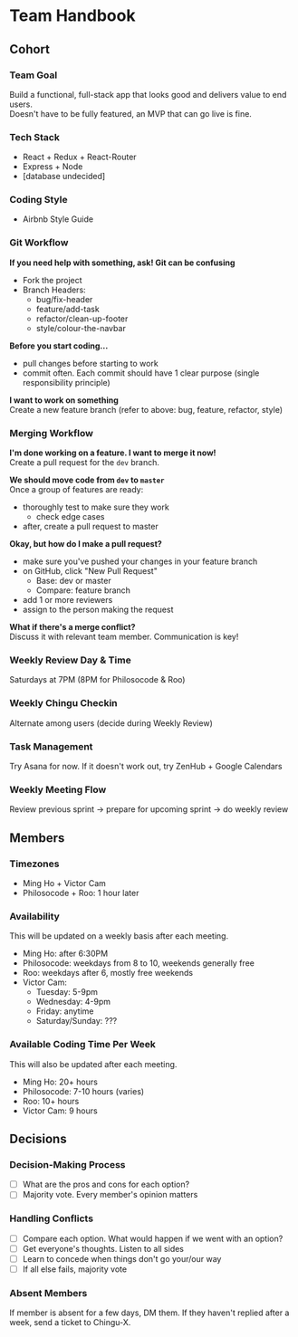 # Team Handbook
## Cohort
### Team Goal
Build a functional, full-stack app that looks good and delivers value to end users.  
Doesn't have to be fully featured, an MVP that can go live is fine.  

### Tech Stack
- React + Redux + React-Router
- Express + Node
- [database undecided]

### Coding Style
- Airbnb Style Guide

### Git Workflow
**If you need help with something, ask! Git can be confusing**  
- Fork the project
- Branch Headers:
  + bug/fix-header
  + feature/add-task
  + refactor/clean-up-footer
  + style/colour-the-navbar

**Before you start coding...**  
- pull changes before starting to work
- commit often. Each commit should have 1 clear purpose (single responsibility principle)

**I want to work on something**  
Create a new feature branch (refer to above: bug, feature, refactor, style)


### Merging Workflow
**I'm done working on a feature. I want to merge it now!**  
Create a pull request for the `dev` branch.

**We should move code from `dev` to `master`**  
Once a group of features are ready:
- thoroughly test to make sure they work
  + check edge cases
- after, create a pull request to master

**Okay, but how do I make a pull request?**  
- make sure you've pushed your changes in your feature branch
- on GitHub, click "New Pull Request"
  + Base: dev or master
  + Compare: feature branch
- add 1 or more reviewers
- assign to the person making the request

**What if there's a merge conflict?**  
Discuss it with relevant team member. Communication is key!

### Weekly Review Day & Time
Saturdays at 7PM (8PM for Philosocode & Roo)

### Weekly Chingu Checkin
Alternate among users (decide during Weekly Review)

### Task Management
Try Asana for now. If it doesn't work out, try ZenHub + Google Calendars

### Weekly Meeting Flow
Review previous sprint -> prepare for upcoming sprint -> do weekly review


## Members
### Timezones
- Ming Ho + Victor Cam
- Philosocode + Roo: 1 hour later

### Availability
This will be updated on a weekly basis after each meeting.
- Ming Ho: after 6:30PM
- Philosocode: weekdays from 8 to 10, weekends generally free
- Roo: weekdays after 6, mostly free weekends
- Victor Cam:
  + Tuesday: 5-9pm
  + Wednesday: 4-9pm
  + Friday: anytime
  + Saturday/Sunday: ???

### Available Coding Time Per Week
This will also be updated after each meeting.
- Ming Ho: 20+ hours
- Philosocode: 7-10 hours (varies)
- Roo: 10+ hours
- Victor Cam: 9 hours


## Decisions
### Decision-Making Process
- [ ] What are the pros and cons for each option?
- [ ] Majority vote. Every member's opinion matters

### Handling Conflicts
- [ ] Compare each option. What would happen if we went with an option?
- [ ] Get everyone's thoughts. Listen to all sides
- [ ] Learn to concede when things don't go your/our way
- [ ] If all else fails, majority vote

### Absent Members
If member is absent for a few days, DM them. If they haven't replied after a week, send a ticket to Chingu-X.